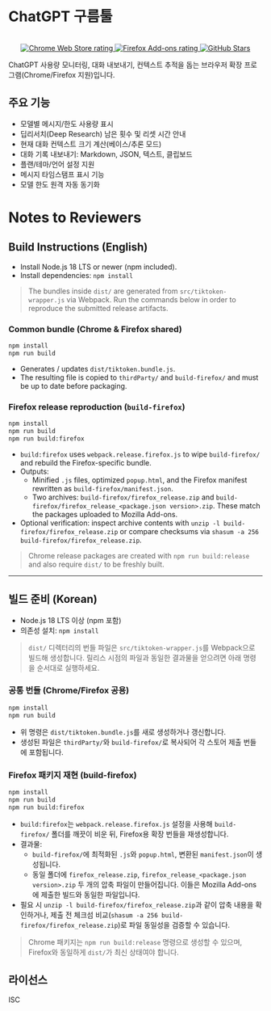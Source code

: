 # ChatGPT 구름툴

<div align="center">

  <br/>

  <a href="https://chromewebstore.google.com/detail/ijlfohfpnjjbmmjmodggppclmllbkmnp">
    <img alt="Chrome Web Store rating" src="https://img.shields.io/chrome-web-store/stars/ijlfohfpnjjbmmjmodggppclmllbkmnp?label=Chrome%20rating&logo=googlechrome&logoColor=white" />
  </a>
  <a href="https://addons.mozilla.org/en-US/firefox/addon/%EA%B5%AC%EB%A6%84%ED%88%B4-chatgpt-%EB%B3%B4%EC%A1%B0%EB%8F%84%EA%B5%AC/">
    <img alt="Firefox Add-ons rating" src="https://img.shields.io/amo/stars/구름툴-chatgpt-보조도구?label=Firefox%20rating&logo=firefoxbrowser&logoColor=white" />
  </a>
  <a href="https://github.com/gurumnyang/chatgpt-gurum-tool/stargazers">
    <img alt="GitHub Stars" src="https://img.shields.io/github/stars/gurumnyang/chatgpt-gurum-tool?style=social" />
  </a>

</div>

ChatGPT 사용량 모니터링, 대화 내보내기, 컨텍스트 추적을 돕는 브라우저 확장 프로그램(Chrome/Firefox 지원)입니다.

## 주요 기능

- 모델별 메시지/한도 사용량 표시
- 딥리서치(Deep Research) 남은 횟수 및 리셋 시간 안내
- 현재 대화 컨텍스트 크기 계산(베이스/추론 모드)
- 대화 기록 내보내기: Markdown, JSON, 텍스트, 클립보드
- 플랜/테마/언어 설정 지원
- 메시지 타임스탬프 표시 기능
- 모델 한도 원격 자동 동기화

# Notes to Reviewers

## Build Instructions (English)

- Install Node.js 18 LTS or newer (npm included).
- Install dependencies: `npm install`

> The bundles inside `dist/` are generated from `src/tiktoken-wrapper.js` via Webpack. Run the commands below in order to reproduce the submitted release artifacts.

### Common bundle (Chrome & Firefox shared)

```bash
npm install
npm run build
```

- Generates / updates `dist/tiktoken.bundle.js`.
- The resulting file is copied to `thirdParty/` and `build-firefox/` and must be up to date before packaging.

### Firefox release reproduction (`build-firefox`)

```bash
npm install
npm run build
npm run build:firefox
```

- `build:firefox` uses `webpack.release.firefox.js` to wipe `build-firefox/` and rebuild the Firefox-specific bundle.
- Outputs:
  - Minified `.js` files, optimized `popup.html`, and the Firefox manifest rewritten as `build-firefox/manifest.json`.
  - Two archives: `build-firefox/firefox_release.zip` and `build-firefox/firefox_release_<package.json version>.zip`. These match the packages uploaded to Mozilla Add-ons.
- Optional verification: inspect archive contents with `unzip -l build-firefox/firefox_release.zip` or compare checksums via `shasum -a 256 build-firefox/firefox_release.zip`.

> Chrome release packages are created with `npm run build:release` and also require `dist/` to be freshly built.

---

## 빌드 준비 (Korean)

- Node.js 18 LTS 이상 (npm 포함)
- 의존성 설치: `npm install`

> `dist/` 디렉터리의 번들 파일은 `src/tiktoken-wrapper.js`를 Webpack으로 빌드해 생성합니다. 릴리스 시점의 파일과 동일한 결과물을 얻으려면 아래 명령을 순서대로 실행하세요.

### 공통 번들 (Chrome/Firefox 공용)

```bash
npm install
npm run build
```

- 위 명령은 `dist/tiktoken.bundle.js`를 새로 생성하거나 갱신합니다.
- 생성된 파일은 `thirdParty/`와 `build-firefox/`로 복사되어 각 스토어 제출 번들에 포함됩니다.

### Firefox 패키지 재현 (build-firefox)

```bash
npm install
npm run build
npm run build:firefox
```

- `build:firefox`는 `webpack.release.firefox.js` 설정을 사용해 `build-firefox/` 폴더를 깨끗이 비운 뒤, Firefox용 확장 번들을 재생성합니다.
- 결과물:
  - `build-firefox/`에 최적화된 `.js`와 `popup.html`, 변환된 `manifest.json`이 생성됩니다.
  - 동일 폴더에 `firefox_release.zip`, `firefox_release_<package.json version>.zip` 두 개의 압축 파일이 만들어집니다. 이들은 Mozilla Add-ons에 제출한 빌드와 동일한 파일입니다.
- 필요 시 `unzip -l build-firefox/firefox_release.zip`과 같이 압축 내용을 확인하거나, 제출 전 체크섬 비교(`shasum -a 256 build-firefox/firefox_release.zip`)로 파일 동일성을 검증할 수 있습니다.

> Chrome 패키지는 `npm run build:release` 명령으로 생성할 수 있으며, Firefox와 동일하게 `dist/`가 최신 상태여야 합니다.

## 라이선스

ISC
